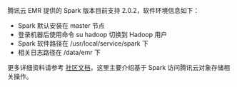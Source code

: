 腾讯云 EMR 提供的 Spark 版本目前支持 2.0.2，软件环境信息如下：
- Spark 默认安装在 master 节点
- 登录机器后使用命令 su hadoop 切换到 Hadoop 用户
- Spark 软件路径在 /usr/local/service/spark 下
- 相关日志路径在 /data/emr 下

更多详细资料请参考 [社区文档](http://spark.apache.org/docs/2.0.2/)，这里主要介绍基于 Spark 访问腾讯云对象存储相关操作。

